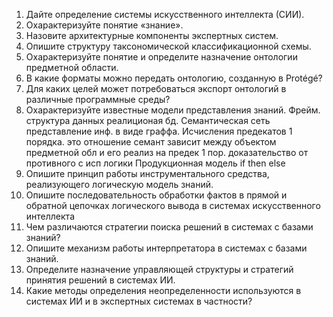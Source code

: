 1.	Дайте определение системы искусственного интеллекта (СИИ).
2.	 Охарактеризуйте понятие «знание».
3.	 Назовите архитектурные компоненты экспертных систем.
4.	 Опишите структуру таксономической классификационной схемы.
5.	 Охарактеризуйте понятие и определите назначение онтологии предметной области.
6.	 В какие форматы можно передать онтологию, созданную в Protégé?
7.	Для каких целей может потребоваться экспорт онтологий в различные программные среды? 
8.	 Охарактеризуйте известные модели представления знаний.
  Фрейм. структура данных реалиционая бд.
  Семантическая сеть представление инф. в виде граффа.
  Исчисления предекатов 1 порядка. это отношение семант зависит между объектом предметной обл и его реализ на предек 1 пор. доказательство от противного с исп логики
  Продукционная модель if then else
9.	Опишите принцип работы инструментального средства, реализующего логическую модель знаний.
10.	Опишите последовательность обработки фактов в прямой и обратной цепочках логического вывода в системах искусственного интеллекта 
11.	 Чем различаются стратегии поиска решений в системах с базами знаний?
12.	Опишите механизм работы интерпретатора в системах с базами знаний.
13.	 Определите назначение управляющей структуры и стратегий принятия решений в системах ИИ.
14.	Какие методы определения неопределенности используются в системах ИИ и в экспертных системах в частности?


